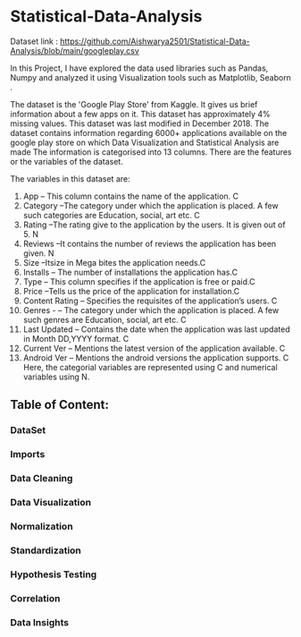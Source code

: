 # Statistical-Data-Analysis
 Dataset link : https://github.com/Aishwarya2501/Statistical-Data-Analysis/blob/main/googleplay.csv
 
 In this Project, I have explored the data used libraries such as Pandas, Numpy and analyzed it using Visualization tools such as Matplotlib, Seaborn .
 
The dataset is the 'Google Play Store' from Kaggle. It gives us brief information about a few apps on it. This dataset has approximately 4% missing values. This dataset was last modified in December 2018. The dataset contains information regarding 6000+ applications available on the google play store on which Data Visualization and Statistical Analysis are made  The information is categorised into 13 columns. There are the features or the variables of the dataset.

The variables in this dataset are:

1.	App – This column contains the name of the application. C
2.	Category –The category under which the application is placed. A few such categories are Education, social, art etc. C
3.	Rating –The rating give to the application by the users. It is given out of 5. N
4.	Reviews –It contains the number of reviews the application has been given. N
5.	Size –Itsize in Mega bites the application needs.C
6.	Installs – The number of installations the application has.C
7.	Type – This column specifies if the application is free or paid.C
8.	Price –Tells us the price of the application for installation.C
9.	Content Rating – Specifies the requisites of the application’s users. C
 
10.	Genres - – The category under which the application is placed. A few such genres are Education, social, art etc. C
11.	Last Updated – Contains the date when the application was last updated in Month DD,YYYY format. C
12.	Current Ver – Mentions the latest version of the application available. C
13.	Android Ver – Mentions the android versions the application supports. C
Here, the categorial variables are represented using C and numerical variables using N.


## Table of Content:
### DataSet
### Imports
### Data Cleaning
### Data Visualization
### Normalization
### Standardization
### Hypothesis Testing
### Correlation
### Data Insights

